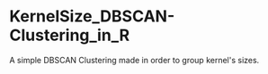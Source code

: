 # KernelSize_DBSCAN-Clustering_in_R
A simple DBSCAN Clustering made in order to group kernel's sizes.
